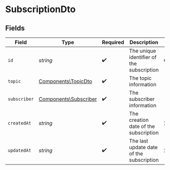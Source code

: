 # SubscriptionDto


## Fields

| Field                                                          | Type                                                           | Required                                                       | Description                                                    | Example                                                        |
| -------------------------------------------------------------- | -------------------------------------------------------------- | -------------------------------------------------------------- | -------------------------------------------------------------- | -------------------------------------------------------------- |
| `id`                                                           | *string*                                                       | :heavy_check_mark:                                             | The unique identifier of the subscription                      | 64f5e95d3d7946d80d0cb679                                       |
| `topic`                                                        | [Components\TopicDto](../../Models/Components/TopicDto.md)     | :heavy_check_mark:                                             | The topic information                                          |                                                                |
| `subscriber`                                                   | [Components\Subscriber](../../Models/Components/Subscriber.md) | :heavy_check_mark:                                             | The subscriber information                                     |                                                                |
| `createdAt`                                                    | *string*                                                       | :heavy_check_mark:                                             | The creation date of the subscription                          | 2025-04-24T05:40:21Z                                           |
| `updatedAt`                                                    | *string*                                                       | :heavy_check_mark:                                             | The last update date of the subscription                       | 2025-04-24T05:40:21Z                                           |